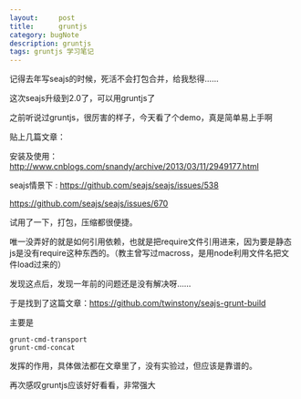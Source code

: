 ```yaml
---
layout:     post
title:      gruntjs
category: bugNote
description: gruntjs
tags: gruntjs 学习笔记
---
```


记得去年写seajs的时候，死活不会打包合并，给我愁得……

这次seajs升级到2.0了，可以用gruntjs了

之前听说过gruntjs，很厉害的样子，今天看了个demo，真是简单易上手啊

贴上几篇文章：

安装及使用：http://www.cnblogs.com/snandy/archive/2013/03/11/2949177.html 

seajs情景下 : https://github.com/seajs/seajs/issues/538 

https://github.com/seajs/seajs/issues/670 



试用了一下，打包，压缩都很便捷。

唯一没弄好的就是如何引用依赖，也就是把require文件引用进来，因为要是静态js是没有require这种东西的。（教主曾写过macross，是用node利用文件名把文件load过来的）

发现这点后，发现一年前的问题还是没有解决呀……

于是找到了这篇文章：https://github.com/twinstony/seajs-grunt-build 

主要是

	grunt-cmd-transport  
	grunt-cmd-concat

发挥的作用，具体做法都在文章里了，没有实验过，但应该是靠谱的。



再次感叹gruntjs应该好好看看，非常强大
